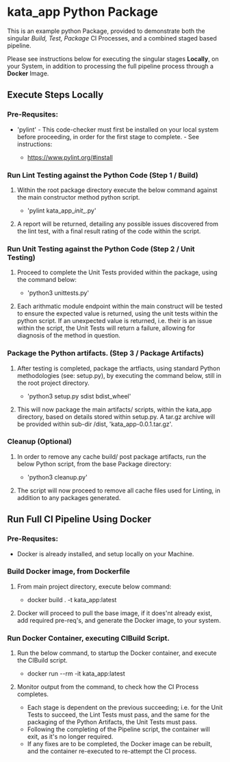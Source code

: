 # kata_app Python Package

This is an example python Package, provided to demonstrate both the singular _Build, Test, Package_ CI Processes, and a combined staged based pipeline. 

Please see instructions below for executing the singular stages **Locally**, on your System, in addition to processing the full pipeline process through a **Docker** Image.

## Execute Steps Locally

### Pre-Requsites:

*  'pylint' - This code-checker must first be installed on your local system before proceeding, in order for the first stage to complete. - See instructions:
   
    * https://www.pylint.org/#install

### Run Lint Testing against the Python Code (Step 1 / Build)

1. Within the root package directory execute the below command against the main constructor method python script.

    * 'pylint kata_app\__init__.py'

2. A report will be returned, detailing any possible issues discovered from the lint test, with a final result rating of the code within the script.

### Run Unit Testing against the Python Code (Step 2 / Unit Testing)

1. Proceed to complete the Unit Tests provided within the package, using the command below:

    * 'python3 unittests.py'

2. Each arithmatic module endpoint within the main construct will be tested to ensure the expected value is returned, using the unit tests within the python script.
If an unexpected value is returned, i.e. their is an issue within the script, the Unit Tests will return a failure, allowing for diagnosis of the method in question.

### Package the Python artifacts. (Step 3 / Package Artifacts)

1. After testing is completed, package the artfiacts, using standard Python methodologies (see: setup.py), by executing the command below, still in the root project directory.

    * 'python3 setup.py sdist bdist_wheel'

2. This will now package the main artifacts/ scripts, within the kata_app directory, based on details stored within setup.py. A tar.gz archive will be provided within sub-dir /dist, 'kata_app-0.0.1.tar.gz'.

### Cleanup (Optional)

1. In order to remove any cache build/ post package artifacts, run the below Python script, from the base Package directory:

    * 'python3 cleanup.py'

2. The script will now proceed to remove all cache files used for Linting, in addition to any packages generated.    


## Run Full CI Pipeline Using Docker

### Pre-Requsites:

*  Docker is already installed, and setup locally on your Machine.

### Build Docker image, from Dockerfile

1. From main project directory, execute below command:

    * docker build . -t kata_app:latest

2. Docker will proceed to pull the base image, if it does'nt already exist, add required pre-req's, and generate the Docker image, to your system.

### Run Docker Container, executing CIBuild Script.

1. Run the below command, to startup the Docker container, and execute the CIBuild script.

    * docker run --rm -it kata_app:latest

2. Monitor output from the command, to check how the CI Process completes. 
    * Each stage is dependent on the previous succeeding; i.e. for the Unit Tests to succeed, the Lint Tests must pass, and the same for the packaging of the Python Artifacts, the Unit Tests must pass. 
    * Following the completing of the Pipeline script, the container will exit, as it's no longer required. 
    * If any fixes are to be completed, the Docker image can be rebuilt, and the container re-executed to re-attempt the CI process.